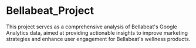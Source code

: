 # Bellabeat_Project

This project serves as a comprehensive analysis of Bellabeat's Google Analytics data, aimed at providing actionable insights to improve marketing strategies and enhance user engagement for Bellabeat's wellness products.     
         